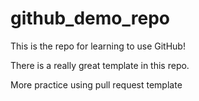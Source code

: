 # github_demo_repo

This is the repo for learning to use GitHub!

There is a really great template in this repo.

More practice using pull request template
